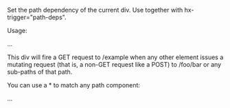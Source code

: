Set the path dependency of the current div. 
Use together with hx-trigger="path-deps".

Usage:

<div hx-get="/example"
     hx-trigger="path-deps"
     path-deps="/foo/bar">
  ...
</div>

This div will fire a GET request to /example when any other element issues a mutating request (that is, a non-GET request like a POST) to /foo/bar or any sub-paths of that path.

You can use a * to match any path component:

<div hx-get="/example"
     hx-trigger="path-deps"
     path-deps="/contacts/*">
    ...
</div>

